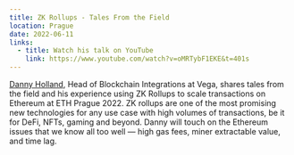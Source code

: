 ```yaml
---
title: ZK Rollups - Tales From the Field
location: Prague
date: 2022-06-11
links:
  - title: Watch his talk on YouTube
    link: https://www.youtube.com/watch?v=oMRTybF1EKE&t=401s
---
```


<a href="https://twitter.com/icodeblockchain" target="_blank">Danny Holland</a>, Head of Blockchain Integrations at Vega, shares tales from the field and his experience using ZK Rollups to scale transactions on Ethereum at ETH Prague 2022. ZK rollups are one of the most promising new technologies for any use case with high volumes of transactions, be it for DeFi, NFTs, gaming and beyond. Danny will touch on the Ethereum issues that we know all too well — high gas fees, miner extractable value, and time lag. 

